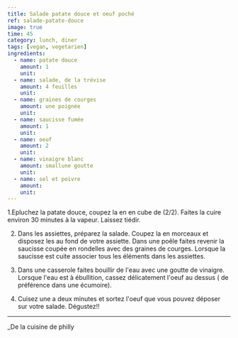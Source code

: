 ```yaml
---
title: Salade patate douce et oeuf poché
ref: salade-patate-douce
image: true
time: 45
category: lunch, diner
tags: [vegan, vegetarien]
ingredients:
  - name: patate douce
    amount: 1
    unit:
  - name: salade, de la trévise
    amount: 4 feuilles
    unit: 
  - name: graines de courges
    amount: une poignée
    unit: 
  - name: saucisse fumée
    amount: 1
    unit:
  - name: oeuf
    amount: 2
    unit:
  - name: vinaigre blanc
    amount: smallune goutte
    unit: 
  - name: sel et poivre
    amount: 
    unit:
---
```




1.Epluchez la patate douce, coupez la en en cube de (2/2). Faites la cuire environ 30 minutes à la vapeur.
 Laissez tiédir.

2. Dans les assiettes, préparez la salade. Coupez la en morceaux et disposez les au fond de votre assiette. 
Dans une poêle faites revenir la saucisse coupée en rondelles avec des graines de courges. 
Lorsque la saucisse est cuite associer tous les éléments dans les assiettes.

3. Dans une casserole faites bouillir de l'eau avec une goutte de vinaigre.
Lorsque l'eau est à ébullition, cassez délicatement l'oeuf au dessus ( de préférence dans une écumoire).

4. Cuisez une a deux minutes et sortez l'oeuf que vous pouvez déposer sur votre salade. 
Dégustez!!
---

_De la cuisine de philly 
